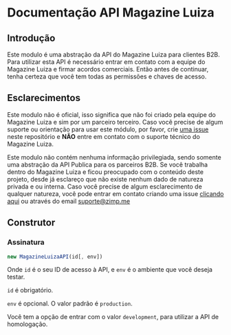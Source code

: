 # Documentação API Magazine Luiza

## Introdução

Este modulo é uma abstração da API do Magazine Luiza para clientes B2B. Para utilizar esta API é necessário entrar em contato com a equipe do Magazine Luiza e firmar acordos comerciais. Então antes de continuar, tenha certeza que você tem todas as permissões e chaves de acesso.

## Esclarecimentos

Este modulo não é oficial, isso significa que não foi criado pela equipe do Magazine Luiza e sim por um parceiro terceiro. Caso você precise de algum suporte ou orientação para usar este módulo, por favor, crie [uma issue](https://github.com/ZimpFidelidade/node-magazine-luiza/issues/new) neste repositório e **NÃO** entre em contato com o suporte técnico do Magazine Luiza.

Este modulo não contém nenhuma informação privilegiada, sendo somente uma abstração da API Publica para os parceiros B2B. Se você trabalha dentro do Magazine Luiza e ficou preocupado com o conteúdo deste projeto, desde já esclareço que não existe nenhum dado de natureza privada e ou interna. Caso você precise de algum esclarecimento de qualquer natureza, você pode entrar em contato criando uma issue [clicando aqui](https://github.com/ZimpFidelidade/node-magazine-luiza/issues/new) ou através do email <suporte@zimp.me>

## Construtor

### Assinatura

```js
new MagazineLuizaAPI(id[, env])
```

Onde `id` é o seu ID de acesso à API, e `env` é o ambiente que você deseja testar.

`id` é obrigatório.

`env` é opcional. O valor padrão é `production`.

Você tem a opção de entrar com o valor `development`, para utilizar a API de homologação.
